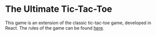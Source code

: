 # The Ultimate Tic-Tac-Toe

This game is an extension of the classic tic-tac-toe game, developed in React. The rules of the game can be found [here](https://docs.riddles.io/ultimate-tic-tac-toe/rules).

